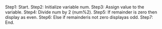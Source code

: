 Step1: Start.
Step2: Initialize variable num.
Step3: Assign value to the variable.
Step4: Divide num by 2 (num%2).
Step5: If remainder is zero then display as even.
Step6: Else if remainderis not zero displayas odd.
Step7: End.
